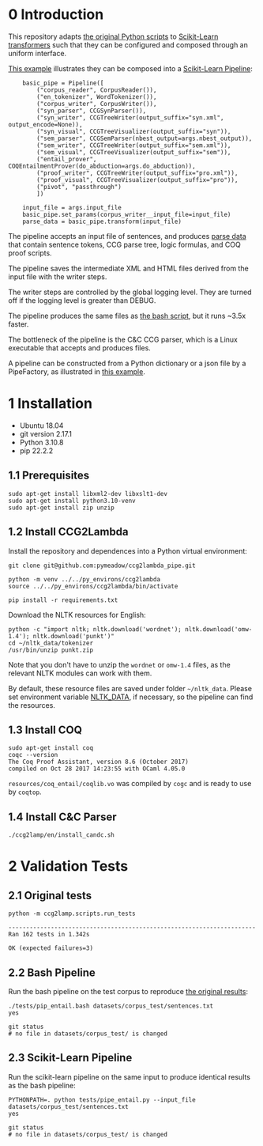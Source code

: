 # 0 Introduction

This repository adapts [the original Python scripts](./ORIG_README.md) to [Scikit-Learn transformers](https://scikit-learn.org/stable/modules/generated/sklearn.base.TransformerMixin.html) such that 
they can be configured and composed through an uniform interface.

[This example](./tests/pipe_entail.py) illustrates they can be composed into a [Scikit-Learn Pipeline](https://scikit-learn.org/stable/modules/generated/sklearn.pipeline.Pipeline.html):

```
    basic_pipe = Pipeline([
        ("corpus_reader", CorpusReader()),
        ("en_tokenizer", WordTokenizer()),
        ("corpus_writer", CorpusWriter()),
        ("syn_parser", CCGSynParser()),
        ("syn_writer", CCGTreeWriter(output_suffix="syn.xml", output_encode=None)),
        ("syn_visual", CCGTreeVisualizer(output_suffix="syn")),
        ("sem_parser", CCGSemParser(nbest_output=args.nbest_output)),
        ("sem_writer", CCGTreeWriter(output_suffix="sem.xml")),
        ("sem_visual", CCGTreeVisualizer(output_suffix="sem")),
        ("entail_prover", COQEntailmentProver(do_abduction=args.do_abduction)),
        ("proof_writer", CCGTreeWriter(output_suffix="pro.xml")),
        ("proof_visual", CCGTreeVisualizer(output_suffix="pro")),
        ("pivot", "passthrough")
        ])

    input_file = args.input_file
    basic_pipe.set_params(corpus_writer__input_file=input_file)
    parse_data = basic_pipe.transform(input_file)
```

The pipeline accepts an input file of sentences, and produces [parse data](ccg2lamp/pipelines/data_types.py) that contain sentence tokens, CCG parse tree, logic formulas, and COQ proof scripts.

The pipeline saves the intermediate XML and HTML files derived from the input file with the writer steps.

The writer steps are controlled by the global logging level. 
They are turned off if the logging level is greater than DEBUG.

The pipeline produces the same files as [the bash script](./tests/pipe_entail.bash), but 
it runs ~3.5x faster.

The bottleneck of the pipeline is the C&C CCG parser, which is a Linux executable that accepts and produces files.

A pipeline can be constructed from a Python dictionary or a json file by a PipeFactory, as illustrated in [this example](ccg2lamp/pipelines/pipe_factory.py).


# 1 Installation

* Ubuntu 18.04
* git version 2.17.1 
* Python 3.10.8
* pip 22.2.2

## 1.1 Prerequisites

```
sudo apt-get install libxml2-dev libxslt1-dev
sudo apt-get install python3.10-venv
sudo apt-get install zip unzip
```

## 1.2 Install CCG2Lambda

Install the repository and dependences into a Python virtual environment:

```
git clone git@github.com:pymeadow/ccg2lambda_pipe.git

python -m venv ../../py_environs/ccg2lambda
source ../../py_environs/ccg2lambda/bin/activate

pip install -r requirements.txt
```

Download the NLTK resources for English:

```
python -c "import nltk; nltk.download('wordnet'); nltk.download('omw-1.4'); nltk.download('punkt')"
cd ~/nltk_data/tokenizer
/usr/bin/unzip punkt.zip
```

Note that you don't have to unzip the `wordnet` or `omw-1.4` files, as the relevant NLTK modules can work with them.

By default, these resource files are saved under folder `~/nltk_data`.
Please set environment variable [NLTK_DATA](https://www.nltk.org/data.html), if necessary, so the pipeline can find the resources. 

## 1.3 Install COQ

```
sudo apt-get install coq
coqc --version
The Coq Proof Assistant, version 8.6 (October 2017)
compiled on Oct 28 2017 14:23:55 with OCaml 4.05.0
```

`resources/coq_entail/coqlib.vo` was compiled by `cogc` and is ready to use by `coqtop`.


## 1.4 Install C&C Parser

```
./ccg2lamp/en/install_candc.sh
```

# 2 Validation Tests

## 2.1 Original tests

```
python -m ccg2lamp.scripts.run_tests

----------------------------------------------------------------------
Ran 162 tests in 1.342s

OK (expected failures=3)

```

## 2.2 Bash Pipeline

Run the bash pipeline on the test corpus to reproduce [the original results](./ORIG_README.md):

```
./tests/pip_entail.bash datasets/corpus_test/sentences.txt
yes

git status
# no file in datasets/corpus_test/ is changed
```

## 2.3 Scikit-Learn Pipeline

Run the scikit-learn pipeline on the same input to produce identical results as the bash pipeline:

```
PYTHONPATH=. python tests/pipe_entail.py --input_file datasets/corpus_test/sentences.txt
yes

git status
# no file in datasets/corpus_test/ is changed
```

